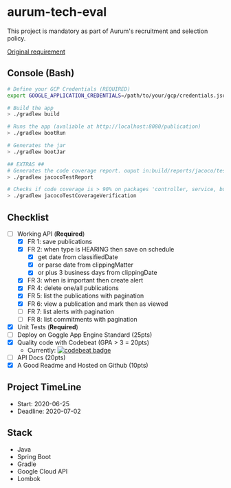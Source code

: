 # aurum-tech-eval

This project is mandatory as part of Aurum's recruitment and selection policy.

[Original requirement](./docs/mission.pdf)

## Console (Bash)
```bash
# Define your GCP Credentials (REQUIRED)
export GOOGLE_APPLICATION_CREDENTIALS=/path/to/your/gcp/credentials.json

# Build the app
> ./gradlew build

# Runs the app (avaliable at http://localhost:8080/publication)
> ./gradlew bootRun

# Generates the jar
> ./gradlew bootJar

## EXTRAS ##
# Generates the code coverage report. ouput in:build/reports/jacoco/test/html/index.html
> ./gradlew jacocoTestReport

# Checks if code coverage is > 90% on packages 'controller, service, business and converter'
> ./gradlew jacocoTestCoverageVerification

```
## Checklist

- [ ] Working API (**Required**)
    - [x] FR 1: save publications
    - [x] FR 2: when type is HEARING then save on schedule
        - [x] get date from classifiedDate
        - [x] or parse date from clippingMatter
        - [x] or plus 3 business days from clippingDate
    - [x] FR 3: when is important then create alert
    - [x] FR 4: delete one/all publications
    - [x] FR 5: list the publications with pagination
    - [x] FR 6: view a publication and mark then as viewed
    - [ ] FR 7: list alerts with pagination
    - [ ] FR 8: list commitments with pagination
- [x] Unit Tests (**Required**)
- [ ] Deploy on Goggle App Engine Standard (25pts)
- [x] Quality code with Codebeat (GPA > 3 = 20pts)
  - Currently: [![codebeat badge](https://codebeat.co/badges/3c364388-42ca-40ac-9630-127afe3604c6)](https://codebeat.co/projects/github-com-diego-rocha-aurum-tech-eval-dev)
- [ ] API Docs  (20pts)
- [x] A Good Readme and Hosted on Github (10pts)

## Project TimeLine
- Start: 2020-06-25
- Deadline: 2020-07-02

## Stack
 - Java
 - Spring Boot
 - Gradle
 - Google Cloud API
 - Lombok